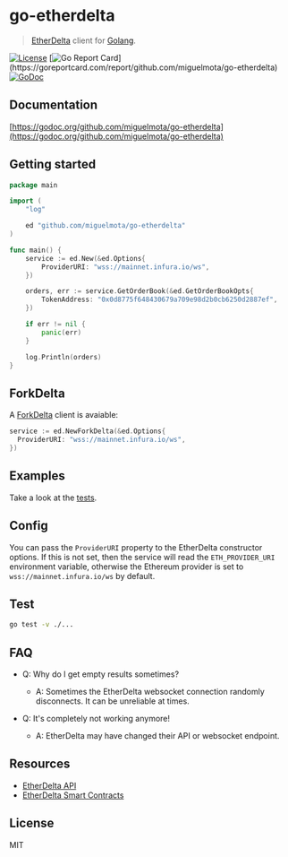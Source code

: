 # go-etherdelta

> [EtherDelta](https://etherdelta.com/) client for [Golang](https://golang.org/).

[![License](http://img.shields.io/badge/license-MIT-blue.svg)](https://raw.githubusercontent.com/miguelmota/go-etherdelta/master/LICENSE.md) [![Go Report Card](https://goreportcard.com/badge/github.com/miguelmota/go-etherdelta?)](https://goreportcard.com/report/github.com/miguelmota/go-etherdelta) [![GoDoc](https://godoc.org/github.com/miguelmota/go-etherdelta?status.svg)](https://godoc.org/github.com/miguelmota/go-etherdelta)

## Documentation

[https://godoc.org/github.com/miguelmota/go-etherdelta](https://godoc.org/github.com/miguelmota/go-etherdelta)

## Getting started

```go
package main

import (
	"log"

	ed "github.com/miguelmota/go-etherdelta"
)

func main() {
	service := ed.New(&ed.Options{
		ProviderURI: "wss://mainnet.infura.io/ws",
	})

	orders, err := service.GetOrderBook(&ed.GetOrderBookOpts{
		TokenAddress: "0x0d8775f648430679a709e98d2b0cb6250d2887ef",
	})

	if err != nil {
		panic(err)
	}

	log.Println(orders)
}
```

## ForkDelta

A [ForkDelta](https://forkdelta.github.io/) client is avaiable:

```go
service := ed.NewForkDelta(&ed.Options{
  ProviderURI: "wss://mainnet.infura.io/ws",
})
```

## Examples

Take a look at the [tests](./etherdelta_test.go).

## Config

You can pass the `ProviderURI` property to the EtherDelta constructor options. If this is not set, then the service will read the `ETH_PROVIDER_URI` environment variable, otherwise the Ethereum provider is set to `wss://mainnet.infura.io/ws` by default.

## Test

```bash
go test -v ./...
```

## FAQ

- Q: Why do I get empty results sometimes?

    - A: Sometimes the EtherDelta websocket connection randomly disconnects. It can be unreliable at times.

- Q: It's completely not working anymore!

    - A: EtherDelta may have changed their API or websocket endpoint.

## Resources

- [EtherDelta API](https://github.com/etherdelta/etherdelta.github.io/blob/master/site/docs/API_OLD.md)
- [EtherDelta Smart Contracts](https://github.com/etherdelta/etherdelta.github.io/blob/master/site/docs/SMART_CONTRACT.md)

## License

MIT
